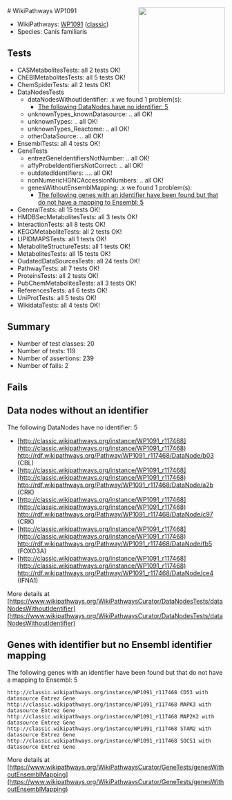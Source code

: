 <img style="float: right; width: 200px" src="https://upload.wikimedia.org/wikipedia/commons/thumb/8/83/Wplogo_with_text_500.png/640px-Wplogo_with_text_500.png" />
# WikiPathways WP1091

* WikiPathways: [WP1091](https://wikipathways.org/pathways/WP1091) ([classic](https://classic.wikipathways.org/instance/WP1091))
* Species: Canis familiaris
## Tests
* CASMetabolitesTests: all 2 tests OK!
* ChEBIMetabolitesTests: all 5 tests OK!
* ChemSpiderTests: all 2 tests OK!
* DataNodesTests
    * dataNodesWithoutIdentifier: .x we found 1 problem(s):
        * [The following DataNodes have no identifier: 5](#d2d32fa4)
    * unknownTypes_knownDatasource: .. all OK!
    * unknownTypes: .. all OK!
    * unknownTypes_Reactome: .. all OK!
    * otherDataSource: .. all OK!
* EnsemblTests: all 4 tests OK!
* GeneTests
    * entrezGeneIdentifiersNotNumber: .. all OK!
    * affyProbeIdentifiersNotCorrect: .. all OK!
    * outdatedIdentifiers: .... all OK!
    * nonNumericHGNCAccessionNumbers: .. all OK!
    * genesWithoutEnsemblMapping: .x we found 1 problem(s):
        * [The following genes with an identifier have been found but that do not have a mapping to Ensembl: 5](#40286d87)
* GeneralTests: all 15 tests OK!
* HMDBSecMetabolitesTests: all 3 tests OK!
* InteractionTests: all 8 tests OK!
* KEGGMetaboliteTests: all 2 tests OK!
* LIPIDMAPSTests: all 1 tests OK!
* MetaboliteStructureTests: all 1 tests OK!
* MetabolitesTests: all 15 tests OK!
* OudatedDataSourcesTests: all 24 tests OK!
* PathwayTests: all 7 tests OK!
* ProteinsTests: all 2 tests OK!
* PubChemMetabolitesTests: all 3 tests OK!
* ReferencesTests: all 6 tests OK!
* UniProtTests: all 5 tests OK!
* WikidataTests: all 4 tests OK!


## Summary

* Number of test classes: 20
* Number of tests: 119
* Number of assertions: 239
* Number of fails: 2

## Fails

<a name="d2d32fa4" />

## Data nodes without an identifier

The following DataNodes have no identifier: 5

* [http://classic.wikipathways.org/instance/WP1091_r117468](http://classic.wikipathways.org/instance/WP1091_r117468) http://rdf.wikipathways.org/Pathway/WP1091_r117468/DataNode/b03 (CBL)
* [http://classic.wikipathways.org/instance/WP1091_r117468](http://classic.wikipathways.org/instance/WP1091_r117468) http://rdf.wikipathways.org/Pathway/WP1091_r117468/DataNode/a2b (CRK)
* [http://classic.wikipathways.org/instance/WP1091_r117468](http://classic.wikipathways.org/instance/WP1091_r117468) http://rdf.wikipathways.org/Pathway/WP1091_r117468/DataNode/c97 (CRK)
* [http://classic.wikipathways.org/instance/WP1091_r117468](http://classic.wikipathways.org/instance/WP1091_r117468) http://rdf.wikipathways.org/Pathway/WP1091_r117468/DataNode/fb5 (FOXO3A)
* [http://classic.wikipathways.org/instance/WP1091_r117468](http://classic.wikipathways.org/instance/WP1091_r117468) http://rdf.wikipathways.org/Pathway/WP1091_r117468/DataNode/ce4 (IFNA1)


More details at [https://www.wikipathways.org/WikiPathwaysCurator/DataNodesTests/dataNodesWithoutIdentifier](https://www.wikipathways.org/WikiPathwaysCurator/DataNodesTests/dataNodesWithoutIdentifier)

<a name="40286d87" />

## Genes with identifier but no Ensembl identifier mapping

The following genes with an identifier have been found but that do not have a mapping to Ensembl: 5
```
http://classic.wikipathways.org/instance/WP1091_r117468 CD53 with datasource Entrez Gene
http://classic.wikipathways.org/instance/WP1091_r117468 MAPK3 with datasource Entrez Gene
http://classic.wikipathways.org/instance/WP1091_r117468 MAP2K2 with datasource Entrez Gene
http://classic.wikipathways.org/instance/WP1091_r117468 STAM2 with datasource Entrez Gene
http://classic.wikipathways.org/instance/WP1091_r117468 SOCS1 with datasource Entrez Gene
```

More details at [https://www.wikipathways.org/WikiPathwaysCurator/GeneTests/genesWithoutEnsemblMapping](https://www.wikipathways.org/WikiPathwaysCurator/GeneTests/genesWithoutEnsemblMapping)

